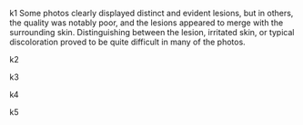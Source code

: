 k1
Some photos clearly displayed distinct and evident lesions, but in others, the quality was notably poor, and the lesions appeared to merge with the surrounding skin. Distinguishing between the lesion, irritated skin, or typical discoloration proved to be quite difficult in many of the photos.

k2

k3


k4


k5